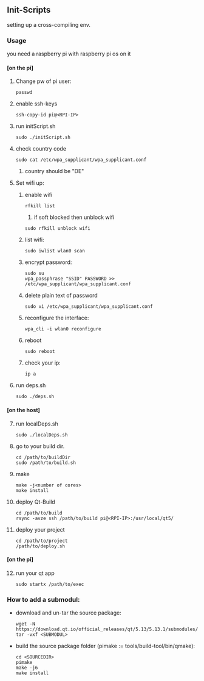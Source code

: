 ## Init-Scripts
setting up a cross-compiling env.

### Usage
you need a raspberry pi with raspberry pi os on it

#### [on the pi]
1. Change pw of pi user:
    ```
    passwd 
    ```

2. enable ssh-keys
    ```
    ssh-copy-id pi@<RPI-IP>
    ```

3. run initScript.sh
    ```
    sudo ./initScript.sh
    ```

4. check country code
    ```
    sudo cat /etc/wpa_supplicant/wpa_supplicant.conf
    ```
    1. country should be "DE"

5. Set wifi up:
    1. enable wifi
        ```
        rfkill list 
        ```
        1. if soft blocked then unblock wifi
        ```
        sudo rfkill unblock wifi
        ```

    2. list wifi: 
        ```
        sudo iwlist wlan0 scan 
        ```

    3. encrypt password: 
        ```
        sudo su
        wpa_passphrase "SSID" PASSWORD >> /etc/wpa_supplicant/wpa_supplicant.conf
        ```

    4. delete plain text of password
        ```
        sudo vi /etc/wpa_supplicant/wpa_supplicant.conf
        ```
 
    5. reconfigure the interface: 
        ```
        wpa_cli -i wlan0 reconfigure
        ```

    6. reboot
        ```
        sudo reboot
        ```

    7. check your ip: 
        ```
        ip a 
        ```

6. run deps.sh
    ```
    sudo ./deps.sh
    ```

#### [on the host]
7. run localDeps.sh
    ```
    sudo ./localDeps.sh
    ```

8. go to your build dir.
    ```
    cd /path/to/buildDir
    sudo /path/to/build.sh
    ```

9. make
    ```
    make -j<number of cores>
    make install
    ```

10. deploy Qt-Build
    ```
    cd /path/to/build
    rsync -avze ssh /path/to/build pi@<RPI-IP>:/usr/local/qt5/
    ```

11. deploy your project
    ```
    cd /path/to/project
    /path/to/deploy.sh  
    ```

#### [on the pi]
12. run your qt app
    ```
    sudo startx /path/to/exec
    ```

### How to add a submodul:
* download and un-tar the source package:
    ```
    wget -N https://download.qt.io/official_releases/qt/5.13/5.13.1/submodules/<SUBMODUL>
    tar -vxf <SUBMODUL> 
    ```
* build the source package folder (pimake := tools/build-tool/bin/qmake):
    ```
    cd <SOURCEDIR>
    pimake
    make -j6
    make install
    ```



